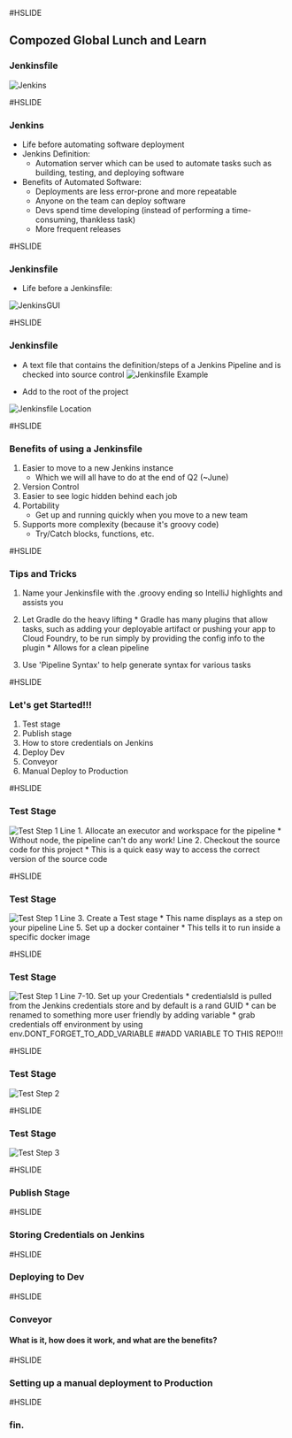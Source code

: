 #HSLIDE
## Compozed Global Lunch and Learn
### Jenkinsfile

![Jenkins](pics/jenkins.jpg)

#HSLIDE
### Jenkins
  * Life before automating software deployment
  * Jenkins Definition:
    * Automation server which can be used to automate tasks such as building, testing, and deploying software
  * Benefits of Automated Software:
    * Deployments are less error-prone and more repeatable
    * Anyone on the team can deploy software
    * Devs spend time developing (instead of performing a time-consuming, thankless task)
    * More frequent releases 

#HSLIDE
### Jenkinsfile
  * Life before a Jenkinsfile:

![JenkinsGUI](pics/lifeBeforeJenkinsfile.jpg)

#HSLIDE
### Jenkinsfile
  * A text file that contains the definition/steps of a Jenkins Pipeline and is checked into source control
![Jenkinsfile Example](pics/JenkinsfileExample.jpg)

  * Add to the root of the project

![Jenkinsfile Location](pics/Where_is_a_jenkinsfile.jpg)

#HSLIDE
### Benefits of using a Jenkinsfile
 1. Easier to move to a new Jenkins instance
    * Which we will all have to do at the end of Q2 (~June)
 2. Version Control    
 3. Easier to see logic hidden behind each job
 4. Portability
    * Get up and running quickly when you move to a new team
 5. Supports more complexity (because it's groovy code)
    * Try/Catch blocks, functions, etc.

#HSLIDE
### Tips and Tricks
  1. Name your Jenkinsfile with the .groovy ending so IntelliJ highlights and assists you
  2. Let Gradle do the heavy lifting
    * Gradle has many plugins that allow tasks, such as adding your deployable artifact or pushing your app to Cloud Foundry, to be run simply by providing the config info to the plugin
    * Allows for a clean pipeline

  3. Use 'Pipeline Syntax' to help generate syntax for various tasks

#HSLIDE
### Let's get Started!!!
  1. Test stage
  2. Publish stage
  3. How to store credentials on Jenkins
  4. Deploy Dev
  5. Conveyor
  6. Manual Deploy to Production

#HSLIDE
### Test Stage
![Test Step 1](pics/TestStep1.jpg)
  Line 1. Allocate an executor and workspace for the pipeline
    * Without node, the pipeline can't do any work!
  Line 2. Checkout the source code for this project
    * This is a quick easy way to access the correct version of the source code
  
#HSLIDE
### Test Stage
![Test Step 1](pics/TestStep1.jpg)
  Line 3. Create a Test stage
    * This name displays as a step on your pipeline
  Line 5. Set up a docker container 
    * This tells it to run inside a specific docker image

#HSLIDE
### Test Stage
![Test Step 1](pics/TestStep1.jpg)
  Line 7-10. Set up your Credentials
    * credentialsId is pulled from the Jenkins credentials store and by default is a rand GUID
    * can be renamed to something more user friendly by adding variable
    * grab credentials off environment by using env.DONT_FORGET_TO_ADD_VARIABLE
##ADD VARIABLE TO THIS REPO!!!    

#HSLIDE
### Test Stage
![Test Step 2](pics/TestStep2.jpg)


#HSLIDE
### Test Stage
![Test Step 3](pics/TestStep3.jpg)


#HSLIDE
### Publish Stage



#HSLIDE
### Storing Credentials on Jenkins




#HSLIDE
### Deploying to Dev

#HSLIDE
### Conveyor
#### What is it, how does it work, and what are the benefits?


#HSLIDE
### Setting up a manual deployment to Production

#HSLIDE
### fin.
